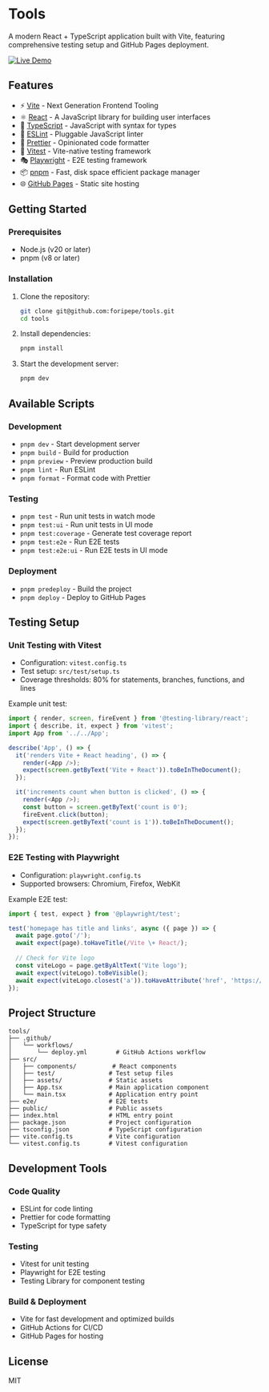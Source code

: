 # Tools

A modern React + TypeScript application built with Vite, featuring comprehensive testing setup and GitHub Pages deployment.

[![Live Demo](https://img.shields.io/badge/demo-live-green.svg)](https://foripepe.github.io/tools/)

## Features

- ⚡️ [Vite](https://vitejs.dev) - Next Generation Frontend Tooling
- ⚛️ [React](https://reactjs.org) - A JavaScript library for building user interfaces
- 📘 [TypeScript](https://www.typescriptlang.org) - JavaScript with syntax for types
- 🧹 [ESLint](https://eslint.org) - Pluggable JavaScript linter
- 💅 [Prettier](https://prettier.io) - Opinionated code formatter
- 🧪 [Vitest](https://vitest.dev) - Vite-native testing framework
- 🎭 [Playwright](https://playwright.dev) - E2E testing framework
- 📦 [pnpm](https://pnpm.io) - Fast, disk space efficient package manager
- 🌐 [GitHub Pages](https://pages.github.com) - Static site hosting

## Getting Started

### Prerequisites

- Node.js (v20 or later)
- pnpm (v8 or later)

### Installation

1. Clone the repository:
   ```bash
   git clone git@github.com:foripepe/tools.git
   cd tools
   ```

2. Install dependencies:
   ```bash
   pnpm install
   ```

3. Start the development server:
   ```bash
   pnpm dev
   ```

## Available Scripts

### Development
- `pnpm dev` - Start development server
- `pnpm build` - Build for production
- `pnpm preview` - Preview production build
- `pnpm lint` - Run ESLint
- `pnpm format` - Format code with Prettier

### Testing
- `pnpm test` - Run unit tests in watch mode
- `pnpm test:ui` - Run unit tests in UI mode
- `pnpm test:coverage` - Generate test coverage report
- `pnpm test:e2e` - Run E2E tests
- `pnpm test:e2e:ui` - Run E2E tests in UI mode

### Deployment
- `pnpm predeploy` - Build the project
- `pnpm deploy` - Deploy to GitHub Pages

## Testing Setup

### Unit Testing with Vitest
- Configuration: `vitest.config.ts`
- Test setup: `src/test/setup.ts`
- Coverage thresholds: 80% for statements, branches, functions, and lines

Example unit test:
```typescript
import { render, screen, fireEvent } from '@testing-library/react';
import { describe, it, expect } from 'vitest';
import App from '../../App';

describe('App', () => {
  it('renders Vite + React heading', () => {
    render(<App />);
    expect(screen.getByText('Vite + React')).toBeInTheDocument();
  });

  it('increments count when button is clicked', () => {
    render(<App />);
    const button = screen.getByText('count is 0');
    fireEvent.click(button);
    expect(screen.getByText('count is 1')).toBeInTheDocument();
  });
});
```

### E2E Testing with Playwright
- Configuration: `playwright.config.ts`
- Supported browsers: Chromium, Firefox, WebKit

Example E2E test:
```typescript
import { test, expect } from '@playwright/test';

test('homepage has title and links', async ({ page }) => {
  await page.goto('/');
  await expect(page).toHaveTitle(/Vite \+ React/);
  
  // Check for Vite logo
  const viteLogo = page.getByAltText('Vite logo');
  await expect(viteLogo).toBeVisible();
  await expect(viteLogo.closest('a')).toHaveAttribute('href', 'https://vite.dev');
});
```

## Project Structure

```
tools/
├── .github/
│   └── workflows/
│       └── deploy.yml        # GitHub Actions workflow
├── src/
│   ├── components/          # React components
│   ├── test/               # Test setup files
│   ├── assets/             # Static assets
│   ├── App.tsx             # Main application component
│   └── main.tsx            # Application entry point
├── e2e/                    # E2E tests
├── public/                 # Public assets
├── index.html              # HTML entry point
├── package.json            # Project configuration
├── tsconfig.json           # TypeScript configuration
├── vite.config.ts          # Vite configuration
└── vitest.config.ts        # Vitest configuration
```

## Development Tools

### Code Quality
- ESLint for code linting
- Prettier for code formatting
- TypeScript for type safety

### Testing
- Vitest for unit testing
- Playwright for E2E testing
- Testing Library for component testing

### Build & Deployment
- Vite for fast development and optimized builds
- GitHub Actions for CI/CD
- GitHub Pages for hosting

## License

MIT
